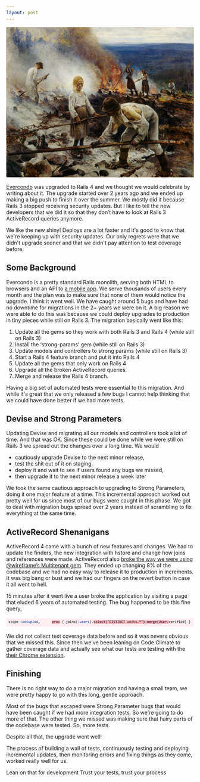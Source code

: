 ```yaml
---
layout: post
---
```


<a href='http://classicprogrammerpaintings.com/post/142737403879/programmers-at-work-maintaining-a-ruby-on-rails'>
  <img src='/images/rails3-intro.png' alt='Classic Programmer Paintings: Programmers at work maintaining a Ruby on Rails application' class='img-rounded img-responsive' />
</a>

[Evercondo](http://app.evercondo.com) was upgraded to Rails 4 and we thought we would celebrate by writing about it. The upgrade started over 2 years ago and we ended up making a big push to finish it over the summer. We mostly did it because Rails 3 stopped receiving security updates. But I like to tell the new developers that we did it so that they don’t have to look at Rails 3 ActiveRecord queries anymore.

We like the new shiny! Deploys are a lot faster and it's good to know that we're keeping up with security updates. Our only regrets were that we didn't upgrade sooner and that we didn't pay attention to test coverage before.

## Some Background

Evercondo is a pretty standard Rails monolith, serving both HTML to browsers and an API to [a mobile app](https://itunes.apple.com/us/app/evercondo-smart-condo-living/id1121372160). We serve thousands of users every month and the plan was to make sure that none of them would notice the upgrade. I think it went well. We have caught around 5 bugs and have had no downtime for migrations in the 2+ years we were on it. A big reason we were able to do this was because we could deploy upgrades to production in tiny pieces while still on Rails 3. The migration basically went like this:

1. Update all the gems so they work with both Rails 3 and Rails 4 (while still on Rails 3)
2. Install the ‘strong-params’ gem (while still on Rails 3)
3. Update models and controllers to strong params (while still on Rails 3)
4. Start a Rails 4 feature branch and put it into Rails 4
5. Update all the gems that only work on Rails 4
6. Upgrade all the broken ActiveRecord queries.
7. Merge and release the Rails 4 branch.

Having a big set of automated tests were essential to this migration. And while it's great that we only released a few bugs I cannot help thinking that we could have done better if we had more tests.

## Devise and Strong Parameters

Updating Devise and migrating all our models and controllers took a lot of time. And that was OK. Since these could be done while we were still on Rails 3 we spread out the changes over a long time. We would

- cautiously upgrade Devise to the next minor release,
- test the shit out of it on staging,
- deploy it and wait to see if users found any bugs we missed,
- then upgrade it to the next minor release a week later

We took the same cautious approach to upgrading to Strong Parameters, doing it one major feature at a time. This incremental approach worked out pretty well for us since most of our bugs were caught in this phase. We got to deal with migration bugs spread over 2 years instead of scrambling to fix everything at the same time.

## ActiveRecord Shenanigans

ActiveRecord 4 came with a bunch of new features and changes. We had to update the finders, the new integration with hstore and change how joins and references were made. ActiveRecord also [broke the way we were using @wireframe’s Multitenant gem](https://github.com/wireframe/multitenant/pull/16). They ended up changing 8% of the codebase and we had no easy way to release it to production in increments. It was big bang or bust and we had our fingers on the revert button in case it all went to hell.


15 minutes after it went live a user broke the application by visiting a page that eluded 6 years of automated testing. The bug happened to be this fine query,

<img src='/images/rails3-conclusion.png' class='img-responsive' />

We did not collect test coverage data before and so it was neverx obvious that we missed this. Since then we've been leaning on Code Climate to gather coverage data and actually see what our tests are testing with the [their Chrome extension](https://codeclimate.com/browser-extension/).

## Finishing

There is no right way to do a major migration and having a small team, we were pretty happy to go with this long, gentle approach. 


Most of the bugs that escaped were Strong Parameter bugs that would have been caught if we had more integration tests. So we're going to do more of that. The other thing we missed was making sure that hairy parts of the codebase were tested. So, more tests.

Despite all that, the upgrade went well! 

The process of building a wall of tests, continuously testing and deploying incremental updates, then monitoring errors and fixing things as they come, worked really well for us. 

Lean on that for development
Trust your tests, trust your process
